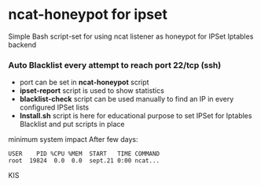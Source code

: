 # ncat-honeypot for ipset

Simple Bash script-set for using ncat listener as honeypot for IPSet Iptables backend

### Auto Blacklist every attempt to reach port 22/tcp (ssh)

- port can be set in **ncat-honeypot** script
- **ipset-report** script is used to show statistics
- **blacklist-check** script can be used manually to find an IP in every configured IPSet lists
- **Install.sh** script is here for educational purpose to set IPSet for Iptables Blacklist and put scripts in place


minimum system impact After few days:
```
USER    PID %CPU %MEM  START   TIME COMMAND
root  19824  0.0  0.0  sept.21 0:00 ncat...
```
KIS

